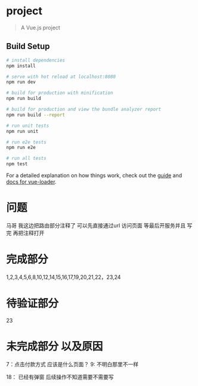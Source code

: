 # project

> A Vue.js project

## Build Setup

``` bash
# install dependencies
npm install

# serve with hot reload at localhost:8080
npm run dev

# build for production with minification
npm run build

# build for production and view the bundle analyzer report
npm run build --report

# run unit tests
npm run unit

# run e2e tests
npm run e2e

# run all tests
npm test
```

For a detailed explanation on how things work, check out the [guide](http://vuejs-templates.github.io/webpack/) and [docs for vue-loader](http://vuejs.github.io/vue-loader).


# 问题
马哥 我这边把路由部分注释了 可以先直接通过url 访问页面 等最后开服务并且 写完 再把注释打开


# 完成部分

1,2,3,4,5,6,8,10,12,14,15,16,17,19,20,21,22，23,24
# 待验证部分
23
# 未完成部分 以及原因
7：点击付款方式 应该是什么页面？
9: 不明白那里不一样

18： 已经有弹窗  后续操作不知道需要不需要写
